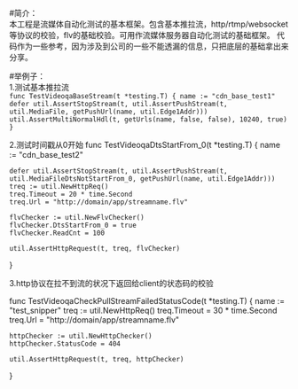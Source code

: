 
#简介：<br>
本工程是流媒体自动化测试的基本框架。包含基本推拉流，http/rtmp/websocket等协议的校验，flv的基础校验。可用作流媒体服务器自动化测试的基础框架。
代码作为一些参考，因为涉及到公司的一些不能透漏的信息，只把底层的基础拿出来分享。<br>

#举例子：<br>
1.测试基本推拉流<br>
`
func TestVideoqaBaseStream(t *testing.T) {
        name := "cdn_base_test1"
        defer util.AssertStopStream(t, util.AssertPushStream(t, util.MediaFile, getPushUrl(name, util.Edge1Addr)))
        util.AssertMultiNormalHdl(t, getUrls(name, false, false), 10240, true)
}
`

2.测试时间戳从0开始
func TestVideoqaDtsStartFrom_0(t *testing.T) {
    name := "cdn_base_test2"

    defer util.AssertStopStream(t, util.AssertPushStream(t, util.MediaFileDtsNotStartFrom_0, getPushUrl(name, util.Edge1Addr)))
    treq := util.NewHttpReq()
    treq.Timeout = 20 * time.Second
    treq.Url = "http://domain/app/streamname.flv"

    flvChecker := util.NewFlvChecker()
    flvChecker.DtsStartFrom_0 = true
    flvChecker.ReadCnt = 100

    util.AssertHttpRequest(t, treq, flvChecker)
}

3.http协议在拉不到流的状况下返回给client的状态码的校验

func TestVideoqaCheckPullStreamFailedStatusCode(t *testing.T) {
    name := "test_snipper"
    treq := util.NewHttpReq()
    treq.Timeout = 30 * time.Second
    treq.Url = "http://domain/app/streamname.flv"

    httpChecker := util.NewHttpChecker()
    httpChecker.StatusCode = 404

    util.AssertHttpRequest(t, treq, httpChecker)
}
